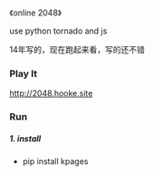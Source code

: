 《online 2048》

use python tornado and js

14年写的，现在跑起来看，写的还不错

### Play It

http://2048.hooke.site


### Run

##### 1. install
- pip install kpages
